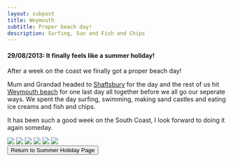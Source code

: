 ```yaml
---
layout: subpost
title: Weymouth
subtitle: Proper beach day!
description: Surfing, Sun and Fish and Chips
---
```


<h4>29/08/2013: It finally feels like a summer holiday!</h4>

After a week on the coast we finally got a proper beach day!

Mum and Grandad headed to <a target="_blank" href="http://shaftesburytourism.co.uk/">Shaftsbury</a> for the day and the rest of us hit <a target="_blank" href="https://www.visit-dorset.com/explore/towns/weymouth">Weymouth beach</a> for one last day all together before we all go our seperate ways. We spent the day surfing, swimming, making sand castles and eating ice creams and fish and chips.

It has been such a good week on the South Coast, I look forward to doing it again someday.

<img src="https://adventuresofthetravellingtwins.com/Photos/2013-08-29-Weymouth/day11-min.JPG" class="image1">
<img src="https://adventuresofthetravellingtwins.com/Photos/2013-08-29-Weymouth/day12-min.JPG" class="image1">
<img src="https://adventuresofthetravellingtwins.com/Photos/2013-08-29-Weymouth/day13-min.JPG" class="image1">
<img src="https://adventuresofthetravellingtwins.com/Photos/2013-08-29-Weymouth/day14-min.JPG" class="image1">
<img src="https://adventuresofthetravellingtwins.com/Photos/2013-08-29-Weymouth/day15-min.JPG" class="image1">
<img src="https://adventuresofthetravellingtwins.com/Photos/2013-08-29-Weymouth/day16-min.JPG" class="image1">

<div class="wrapper">
  <input type="button" class="button" value="Return to Summer Holiday Page" onclick="self.close()">
</div>

